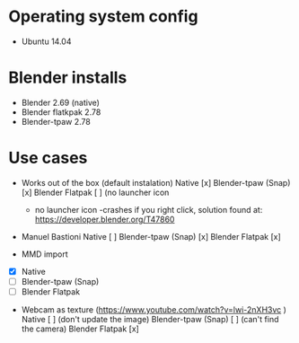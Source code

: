 Operating system config
============

- Ubuntu 14.04

Blender installs 
============
  
- Blender 2.69 (native)
- Blender flatkpak 2.78
- Blender-tpaw 2.78


Use cases
==========
- Works out of the box (default instalation)
Native [x]
Blender-tpaw (Snap) [x]
Blender Flatpak [ ] (no launcher icon
  - no launcher icon
  -crashes if you right click, solution found at: https://developer.blender.org/T47860

- Manuel Bastioni
Native [ ]
Blender-tpaw (Snap) [x]
Blender Flatpak [x]

- MMD import
- [x] Native 
- [ ] Blender-tpaw (Snap) 
- [ ] Blender Flatpak 

- Webcam as texture (https://www.youtube.com/watch?v=lwi-2nXH3vc )
Native [ ] (don't update the image)
Blender-tpaw (Snap) [ ] (can't find the camera)
Blender Flatpak [x]

